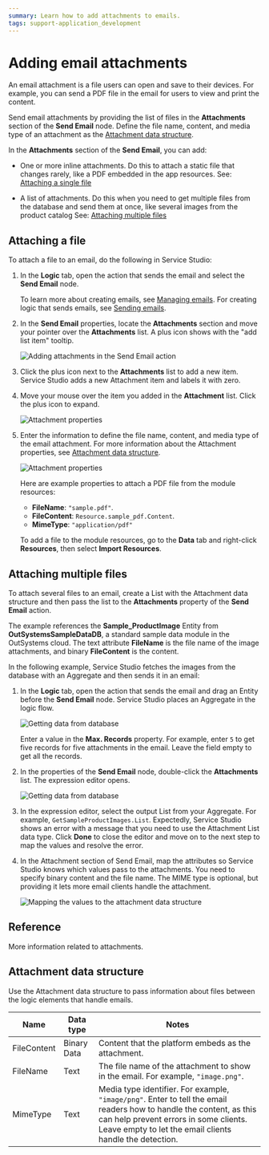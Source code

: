 ```yaml
---
summary: Learn how to add attachments to emails.
tags: support-application_development
---
```


# Adding email attachments

An email attachment is a file users can open and save to their devices. For example, you can send a PDF file in the email for users to view and print the content.

Send email attachments by providing the list of files in the **Attachments** section of the **Send Email** node. Define the file name, content, and media type of an attachment as the [Attachment data structure](#attachment-data-structure).

In the **Attachments** section of the **Send Email**, you can add:

* One or more inline attachments. Do this to attach a static file that changes rarely, like a PDF embedded in the app resources. See: [Attaching a single file](#attaching-a-single-static-file)

* A list of attachments. Do this when you need to get multiple files from the database and send them at once, like several images from the product catalog See: [Attaching multiple files](#attaching-multiple-files)


## Attaching a file

To attach a file to an email, do the following in Service Studio:

1. In the **Logic** tab, open the action that sends the email and select the **Send Email** node. 

    <div class="info" markdown="1">

    To learn more about creating emails, see [Managing emails](managing.md). For creating logic that sends emails, see [Sending emails](sending.md).

    </div>

1. In the **Send Email** properties, locate the **Attachments** section and move your pointer over the **Attachments** list. A plus icon shows with the "add list item" tooltip.

    ![Adding attachments in the Send Email action](images/email-attachment-inline-ss.png?width=495)

1. Click the plus icon next to the **Attachments** list to add a new item. Service Studio adds a new Attachment item and labels it with zero.

1. Move your mouse over the item you added in the **Attachment** list. Click the plus icon to expand.

    ![Attachment properties](images/email-attachment-add-list-ss.png?width=315)

1. Enter the information to define the file name, content, and media type of the email attachment. For more information about the Attachment properties, see [Attachment data structure](#attachment-data-structure).
    
    ![Attachment properties](images/email-attachment-properties.png?width=320)

    Here are example properties to attach a PDF file from the module resources:

    * **FileName**: `"sample.pdf"`.
    * **FileContent**: `Resource.sample_pdf.Content`.
    * **MimeType**: `"application/pdf"`

    <div class="info" markdown="1">

    To add a file to the module resources, go to the **Data** tab and right-click **Resources**, then select **Import Resources**. 

    </div>


## Attaching multiple files

To attach several files to an email, create a List with the Attachment data structure and then pass the list to the **Attachments** property of the **Send Email** action.

<div class="info" markdown="1">

The example references the **Sample_ProductImage** Entity from **OutSystemsSampleDataDB**, a standard sample data module in the OutSystems cloud. The text attribute **FileName** is the file name of the image attachments, and binary **FileContent** is the content.   

</div>

In the following example, Service Studio fetches the images from the database with an Aggregate and then sends it in an email:

1. In the **Logic** tab, open the action that sends the email and drag an Entity before the **Send Email** node. Service Studio places an Aggregate in the logic flow.

    ![Getting data from database](images/email-attachment-getting-from-database.png?width=500)

    <div class="info" markdown="1">

    Enter a value in the **Max. Records** property. For example, enter `5` to get five records for five attachments in the email. Leave the field empty to get all the records.

    </div>

1. In the properties of the **Send Email** node, double-click the **Attachments** list. The expression editor opens.

    ![Getting data from database](images/email-attachments-list.png?width=315)

1. In the expression editor, select the output List from your Aggregate. For example, `GetSampleProductImages.List`. Expectedly, Service Studio shows an error with a message that you need to use the Attachment List data type. Click **Done** to close the editor and move on to the next step to map the values and resolve the error.

1. In the Attachment section of Send Email, map the attributes so Service Studio knows which values pass to the attachments. You need to specify binary content and the file name. The MIME type is optional, but providing it lets more email clients handle the attachment.

    ![Mapping the values to the attachment data structure](images/email-attachment-mapping.png?width=315)


## Reference

More information related to attachments.

## Attachment data structure

Use the Attachment data structure to pass information about files between the logic elements that handle emails.

| Name        | Data type   | Notes                                                                                                    |
| ----------- | ----------- | -------------------------------------------------------------------------------------------------------- |
| FileContent | Binary Data | Content that the platform embeds as the attachment.                                                      |
| FileName    | Text        | The file name of the attachment to show in the email. For example, `"image.png"`.                        |
| MimeType    | Text        | Media type identifier. For example, `"image/png"`. Enter to tell the email readers how to handle the content, as this can help prevent errors in some clients. Leave empty to let the email clients handle the detection. |